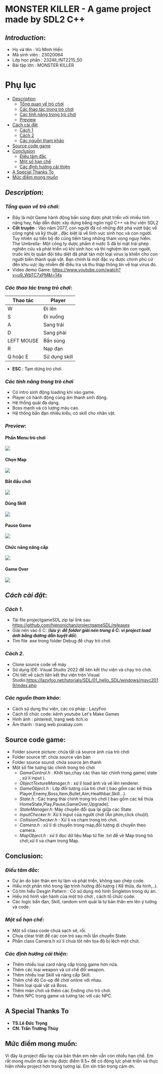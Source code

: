# MONSTER KILLER - A game project made by SDL2 C++
## ***Introduction***:
 - Họ và tên : Vũ Minh Hiến
 - Mã sinh viên : 23020064
 - Lớp học phần : 2324ll_INT2215_50
 - Bài tập lớn : MONSTER KILLER
# Phụ lục
 - [Description](#description)
     * [Tổng quan về trò chơi](#tổng-quan-về-trò-chơi)
     * [Các thao tác trong trò chơi](#các-thao-tác-trong-trò-chơi)
     * [Các tính năng trong trò chơi](#các-tính-năng-trong-trò-chơi)
     * [Preview](#preview)
 - [Cách cài đặt](#cách-cài-đặt)
      * [Cách 1](#cách-1)
      * [Cách 2](#cách-2)
      * [Các nguồn tham khảo](#các-nguồn-tham-khảo)
 - [Source code game](#source-code-game)
 - [Conclusion](#conclusion)
   * [Điều tâm đắc](#điều-tâm-đắc)
   * [Một số hạn chế](#một-số-hạn-chế)
   * [Các định hướng cải thiện](#các-định-hướng-cải-thiện)
 - [A Special Thanks To](#a-special-thanks-to)
 - [Mức điểm mong muốn](#mức-điểm-mong-muốn)
   
## ***Description***:

### ***Tổng quan về trò chơi***:
 - Đây là một Game hành động bắn súng được phát triển với nhiều tính năng hay, hấp dẫn được xây dựng bằng ngôn ngữ C++ và thư viện SDL2
 - **Cốt truyện** : Vào năm 2077, con người đã có những đột phá vượt bậc về công nghệ và kỹ thuật , đặc biệt là về lĩnh vực sinh học và con người. Tuy nhiên sự tiến bộ đó cũng tiềm tàng những tham vọng nguy hiểm. The Umbrella- Một công ty dược phẩm ở nước S đã bí mật trái phép nghiên cứu và phát triển vũ khí sinh học và thí nghiệm lên con người, trước khi bị quân đội tiêu diệt đã phát tán một loại virus lạ khiến cho con người biến thành quái vật. Bạn chính là một đặc vụ được chính phủ cử đến khu vực lây nhiễm để điều tra và thu thập thông tin về loại virus đó.
 - Video demo Game: https://www.youtube.com/watch?v=u9_WbTC7xPM&t=14s
### ***Các thao tác trong trò chơi***:
| Thao tác | Player |
|----------|--------|
|W| Đi lên|
|S|Đi xuống|
|A|Sang trái|
|D|Sang phải|
|LEFT MOUSE|Bắn súng|
|R|Nạp đạn|
|Q hoặc E|Sử dụng skill|
 - **ESC** : Tạm dừng trò chơi

### ***Các tính năng trong trò chơi*** 
 -  Có intro sinh động loading khi vào game.
 -  Player có hành động cùng âm thanh sinh động.
 -  Hệ thống quái đa dạng.
 -  Boss mạnh và có lượng máu cao.
 -  Hệ thống bắn đạn nhiều kiểu, có skill cho nhân vật.
### ***Preview***:
#### **Phần Menu trò chơi**
![](projectgameSDL/source_picture/demo1.png)
#### **Chọn Map**
![](projectgameSDL/source_picture/demo7.png)
#### **Bắt đầu chơi**
![](projectgameSDL/source_picture/demo2.png)
#### **Dùng Skill**
![](projectgameSDL/source_picture/demo3.png)
#### **Pause Game**
![](projectgameSDL/source_picture/demo4.png)
#### **Chức năng nâng cấp**
![](projectgameSDL/source_picture/demo5.png)
#### **Game Over**
![](projectgameSDL/source_picture/demo6.png)


## ***Cách cài đặt***:
### ***Cách 1***. 
 - Tải file projectgameSDL.zip tại link sau https://github.com/hienonichan/projectgameSDL/releases
 - Giải nén vào ổ C: (***lưu ý: để folder giải nén trong ổ C: vì project load ảnh bằng đường dẫn tuyệt đối***).
 - Tìm file .exe trong folder Debug để chạy trò chơi.


### ***Cách 2***.
 - Clone source code về máy
 - Sử dụng IDE: Visual Studio 2022 để liên kết thư viện và chạy trò chơi. 
 - Chi tiết về cách liên kết thư viện trên Visual Studio:https://lazyfoo.net/tutorials/SDL/01_hello_SDL/windows/msvc2019/index.php

### ***Các nguồn tham khảo***:
 - Cách sử dụng thư viện, các cú pháp : LazyFoo
 - Cách tổ chức code: kênh youtube Let's Make Games
 - Hình ảnh : pinterest, trang web itch.io
 - Âm thanh : trang web pixabay.com

## **Source code game**:
 - Folder source picture: chứa tất cả source ảnh của trò chơi
 - Folder source ttf: chứa source văn bản
 - Folder source sound: chứa source âm thanh
 - Một số file tương tác chính trong trò chơi
    + *GameControl.h* : Khởi tạo,chạy các thao tác chính trong game( state , xử lí input ).
    + *ObjectTextureManager.h* : xử lí load ảnh và vẽ lên renderer.
    + *GameObject.h* : Lớp đối tượng của trò chơi ( bao gồm các kế thừa Player,Enemy,Boss,Item,Bullet,Aim,Healthbar,Skill...).
    + *State.h* : Các trạng thái chính trong trò chơi ( bao gồm các kế thừa HomeState,Play,Pause,GameOver,Upgrade).
    + *StateManager.h*: Máy chuyển đổi qua lại giữa các State.
    + *InputChecker.h*: Xử lí Input của người chơi (Ấn phím,click chuột).
    + *CollisionChecker.h* : Xử lí va chạm trong trò chơi.
    + *Camera.h* : xử lí di chuyển trong map,đối tượng di chuyển theo camera.
    + *MapObject.h* : xử lí đọc dữ liệu Map từ file .txt để vẽ Map trong trò chơi,xử lí va chạm trong Map.

## **Conclusion**:
### ***Điều tâm đắc***:
 - Dự án do bản thân em tự làm và phát triển, không sao chép code.
 - Hiểu một phần nhỏ trong lập trình hướng đối tượng ( Kế thừa, đa hình,..).
 - Có tìm hiểu Desgin Pattern : Có sử dụng mô hình Singleton trong dự án.
 - Hiếu mô hình vận hành của một trò chơi , cách tổ chức code.
 - Các logic bắn đạn, Skill, random sinh quái là tự bản thân em lên ý tưởng và code.
### ***Một số hạn chế***:
 - Một số class code chưa sạch sẽ, rối.
 - Chưa clear triệt để các con trỏ sau mỗi lần chuyển State.
 - Phần class Camera.h xử lí chưa tốt nên tọa độ bị lệch một chút.

### ***Các định hướng cải thiện***:
 - Thêm nhiều loại card nâng cấp trong game hơn nữa.
 - Thêm các loại weapon và cơ chế đổi weapon.
 - Thêm nhiều loại Skill và nâng cấp Skill.
 - Thêm chế độ Co-op để chơi online với nhau.
 - Thêm loại quái vật và Boss.
 - Thêm màn chơi và thêm các Ending cho trò chơi.
 - Thêm NPC trong game và tương tác với các NPC.

## A Special Thanks To
 - **TS.Lê Đức Trọng**
 - **CN. Trần Trường Thủy**


## **Mức điểm mong muốn**:
Vì đây là project đầu tay của bản thân em nên vẫn còn nhiều hạn chế. Em rất mong muốn dự án này được điểm 9.5+ để có động lực phát triển và thực hiện nhiều project hơn trong tương lai.
Em xin trân trọng cảm ơn.


